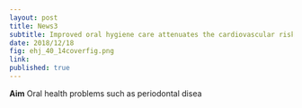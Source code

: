 ```yaml
---
layout: post
title: News3
subtitle: Improved oral hygiene care attenuates the cardiovascular risk of oral health disease
date: 2018/12/18
fig: ehj_40_14coverfig.png
link:
published: true
---
```


<b>Aim</b>
Oral health problems such as periodontal disea
